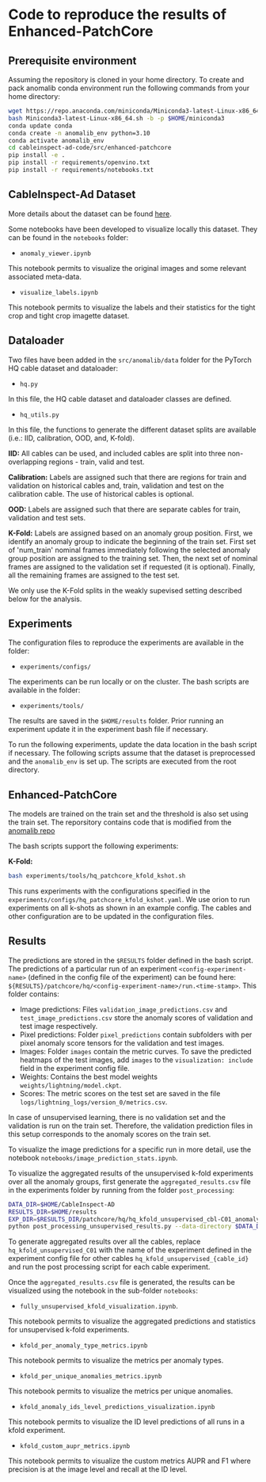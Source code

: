 <!---
Copyright (C) 2024 Mila - Institut québécois d'intelligence artificielle
SPDX-License-Identifier: Apache-2.0
-->

# Code to reproduce the results of Enhanced-PatchCore

## Prerequisite environment

Assuming the repository is cloned in your home directory.
To create and pack anomalib conda environment run the following commands from your home directory:

```bash
wget https://repo.anaconda.com/miniconda/Miniconda3-latest-Linux-x86_64.sh
bash Miniconda3-latest-Linux-x86_64.sh -b -p $HOME/miniconda3
conda update conda
conda create -n anomalib_env python=3.10
conda activate anomalib_env
cd cableinspect-ad-code/src/enhanced-patchcore
pip install -e .
pip install -r requirements/openvino.txt
pip install -r requirements/notebooks.txt
```

## CableInspect-Ad Dataset

More details about the dataset can be found [here](https://mila-iqia.github.io/cableinspect-ad/).

Some notebooks have been developed to visualize locally this dataset. They can be found in the `notebooks` folder:

- `anomaly_viewer.ipynb`

This notebook permits to visualize the original images and some relevant associated meta-data.

- `visualize_labels.ipynb`

This notebook permits to visualize the labels and their statistics for the tight crop and tight crop imagette dataset.

## Dataloader

Two files have been added in the `src/anomalib/data` folder for the PyTorch HQ cable dataset and dataloader:

- `hq.py`

In this file, the HQ cable dataset and dataloader classes are defined.

- `hq_utils.py`

In this file, the functions to generate the different dataset splits are available (i.e.: IID, calibration, OOD, and, K-fold).

**IID:** All cables can be used, and included cables are split into three non-overlapping regions - train, valid and test.

**Calibration:** Labels are assigned such that there are regions for train and validation on historical cables and, train, validation and test on the calibration cable. The use of historical cables is optional.

**OOD:** Labels are assigned such that there are separate cables for train, validation and test sets.

**K-Fold:** Labels are assigned based on an anomaly group position. First, we identify an anomaly group to indicate the beginning of the train set. First set of 'num_train' nominal frames immediately following the selected anomaly group position are assigned to the training set. Then, the next set of nominal frames are assigned to the validation set if requested (it is optional). Finally, all the remaining frames are assigned to the test set.

We only use the K-Fold splits in the weakly supevised setting described below for the analysis.

## Experiments

The configuration files to reproduce the experiments are available in the folder:

- `experiments/configs/`

The experiments can be run locally or on the cluster. The bash scripts are available in the folder:

- `experiments/tools/`

The results are saved in the `$HOME/results` folder. Prior running an experiment update it in the experiment bash file if necessary.

To run the following experiments, update the data location in the bash script if necessary. The following scripts assume that the dataset is preprocessed and the `anomalib_env` is set up. The scripts are executed from the root directory.

## Enhanced-PatchCore

The models are trained on the train set and the threshold is also set using the train set. The reporsitory contains code that is modified from the [anomalib repo](https://github.com/openvinotoolkit/anomalib)

The bash scripts support the following experiments:

**K-Fold:**

```bash
bash experiments/tools/hq_patchcore_kfold_kshot.sh
```
This runs experiments with the configurations specified in the `experiments/configs/hq_patchcore_kfold_kshot.yaml`. We use orion to run experiments on all k-shots as shown in an example config. The cables and other configuration are to be updated in the configuration files.

## Results

The predictions are stored in the `$RESULTS` folder defined in the bash script. The predictions of a particular run of an experiment `<config-experiment-name>` (defined in the config file of the experiment) can be found here: `${RESULTS}/patchcore/hq/<config-experiment-name>/run.<time-stamp>`. This folder contains:

- Image predictions: Files `validation_image_predictions.csv` and `test_image_predictions.csv` store the anomaly scores of validation and test image respectively.
- Pixel predictions: Folder `pixel_predictions` contain subfolders with per pixel anomaly score tensors for the validation and test images.
- Images: Folder `images` contain the metric curves. To save the predicted heatmaps of the test images, add `images` to the `visualization: include` field in the experiment config file.
- Weights: Contains the best model weights `weights/lightning/model.ckpt`.
- Scores: The metric scores on the test set are saved in the file `logs/lightning_logs/version_0/metrics.csv`.

In case of unsupervised learning, there is no validation set and the validation is run on the train set. Therefore, the validation prediction files in this setup corresponds to the anomaly scores on the train set.

To visualize the image predictions for a specific run in more detail, use the notebook `notebooks/image_prediction_stats.ipynb`.

To visualize the aggregated results of the unsupervised k-fold experiments over all the anomaly groups, first generate the `aggregated_results.csv` file in the experiments folder by running from the folder `post_processing`:

```bash
DATA_DIR=$HOME/CableInspect-AD
RESULTS_DIR=$HOME/results
EXP_DIR=$RESULTS_DIR/patchcore/hq/hq_kfold_unsupervised_cbl-C01_anomaly_group_id-0_k-10_shot
python post_processing_unsupervised_results.py --data-directory $DATA_DIR --experiment-directory $EXP_DIR
```

To generate aggregated results over all the cables, replace `hq_kfold_unsupervised_C01` with the name of the experiment defined in the experiment config file for other cables `hq_kfold_unsupervised_{cable_id}` and run the post processing script for each cable experiment.

Once the `aggregated_results.csv` file is generated, the results can be visualized using the notebook in the sub-folder `notebooks`:

- `fully_unsupervised_kfold_visualization.ipynb`.

This notebook permits to visualize the aggregated predictions and statistics for unsupervised k-fold experiments.

- `kfold_per_anomaly_type_metrics.ipynb`

This notebook permits to visualize the metrics per anomaly types.

- `kfold_per_unique_anomalies_metrics.ipynb`

This notebook permits to visualize the metrics per unique anomalies.

- `kfold_anomaly_ids_level_predictions_visualization.ipynb`

This notebook permits to visualize the ID level predictions of all runs in a kfold experiment.

- `kfold_custom_aupr_metrics.ipynb`

This notebook permits to visualize the custom metrics AUPR and F1 where precision is at the image level and recall at the ID level.
